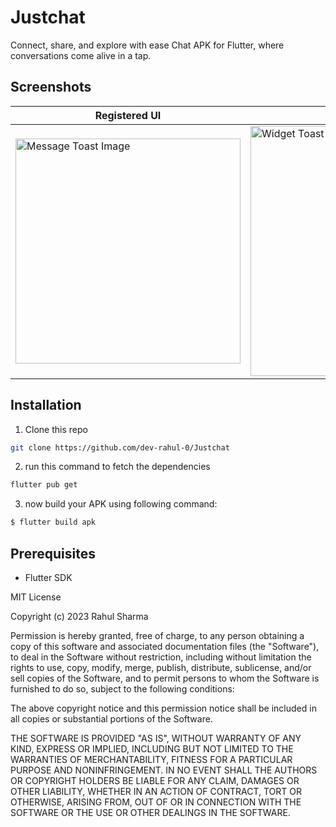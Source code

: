 # Justchat

Connect, share, and explore with ease Chat APK for Flutter, where conversations come alive in a tap.

## Screenshots

|     Registered UI      |Login UI                   |  Home Screen                | News screen |
| ---------------------- | ------------------------- | ----------------------------|-------------|
|<img src="https://github.com/isthissuraj/Justchat/assets/112235622/e1e112bd-c314-4637-9b98-a51950112964" alt="Message Toast Image" width="360" /> | <img src="https://github.com/isthissuraj/Justchat/assets/112235622/36c9cc3f-fdc5-4094-bedd-b581ef3d68de" alt="Widget Toast Image" width="400"  /> | <img src="https://github.com/isthissuraj/Justchat/assets/112235622/893c15c6-a425-46be-8114-0ef7a6e86085" alt="Hello image" width="400"  /> | <img src="https://github.com/isthissuraj/Justchat/assets/112235622/0b101246-93f1-4313-94ca-c600dcda4982" alt="Widget Toast Image" width="400"  /> |

## Installation





1. Clone this repo
```sh
git clone https://github.com/dev-rahul-0/Justchat
```
2. run this command to fetch the dependencies
```sh
flutter pub get
```
3. now build your APK using following command:
```sh
$ flutter build apk 
```

## Prerequisites

- Flutter SDK


MIT License

Copyright (c) 2023 Rahul Sharma

Permission is hereby granted, free of charge, to any person obtaining a copy
of this software and associated documentation files (the "Software"), to deal
in the Software without restriction, including without limitation the rights
to use, copy, modify, merge, publish, distribute, sublicense, and/or sell
copies of the Software, and to permit persons to whom the Software is
furnished to do so, subject to the following conditions:

The above copyright notice and this permission notice shall be included in all
copies or substantial portions of the Software.

THE SOFTWARE IS PROVIDED "AS IS", WITHOUT WARRANTY OF ANY KIND, EXPRESS OR
IMPLIED, INCLUDING BUT NOT LIMITED TO THE WARRANTIES OF MERCHANTABILITY,
FITNESS FOR A PARTICULAR PURPOSE AND NONINFRINGEMENT. IN NO EVENT SHALL THE
AUTHORS OR COPYRIGHT HOLDERS BE LIABLE FOR ANY CLAIM, DAMAGES OR OTHER
LIABILITY, WHETHER IN AN ACTION OF CONTRACT, TORT OR OTHERWISE, ARISING FROM,
OUT OF OR IN CONNECTION WITH THE SOFTWARE OR THE USE OR OTHER DEALINGS IN THE
SOFTWARE.
